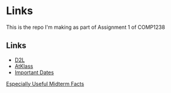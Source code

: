 # Links
This is the repo I'm making as part of Assignment 1 of COMP1238
## Links
- [D2L](https://learn.georgebrown.ca)
- [AtKlass](https://app.atklass.com)
- [Important Dates](https://www.georgebrown.ca/current-students/important-dates?term=27246&category=131)

[Especially Useful Midterm Facts](comp1238.md)
